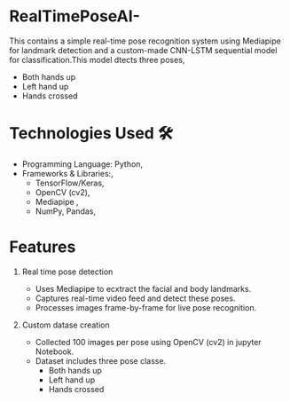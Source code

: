 # RealTimePoseAI-
This contains a simple real-time pose recognition system using Mediapipe for landmark detection and a custom-made CNN-LSTM sequential model for classification.This model dtects three poses,
* Both hands up
* Left hand up
* Hands crossed

# Technologies Used 🛠️
* Programming Language: Python,
* Frameworks & Libraries:,
  * TensorFlow/Keras,
  * OpenCV (cv2),
  * Mediapipe ,
  * NumPy, Pandas,

# Features
1. Real time pose detection
   * Uses Mediapipe to ecxtract the facial and body landmarks.
   * Captures real-time video feed and detect these poses.
   * Processes images frame-by-frame for live pose recognition.

2. Custom datase creation
   * Collected 100 images per pose using OpenCV (cv2) in jupyter Notebook.
   * Dataset includes three pose classe.
      * Both hands up
      * Left hand up
      * Hands crossed 
